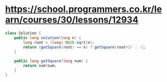 # https://school.programmers.co.kr/learn/courses/30/lessons/12934
```java
class Solution {
    public long solution(long n) {
        long root = (long) Math.sqrt(n);
        return (getSquare(root) == n) ? getSquare(root+1) : -1;
    }
    
    public long getSquare(long num) {
        return num*num;
    }
}
```
